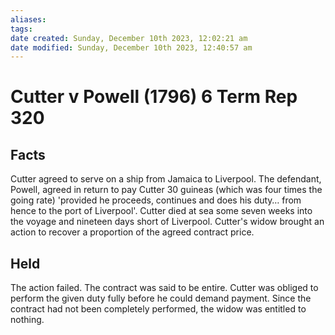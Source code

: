 ```yaml
---
aliases: 
tags: 
date created: Sunday, December 10th 2023, 12:02:21 am
date modified: Sunday, December 10th 2023, 12:40:57 am
---
```


# Cutter v Powell (1796) 6 Term Rep 320

## Facts

Cutter agreed to serve on a ship from Jamaica to Liverpool. The defendant, Powell, agreed in return to pay Cutter 30 guineas (which was four times the going rate) 'provided he proceeds, continues and does his duty… from hence to the port of Liverpool'. Cutter died at sea some seven weeks into the voyage and nineteen days short of Liverpool. Cutter's widow brought an action to recover a proportion of the agreed contract price.

## Held

The action failed. The contract was said to be entire. Cutter was obliged to perform the given duty fully before he could demand payment. Since the contract had not been completely performed, the widow was entitled to nothing.
